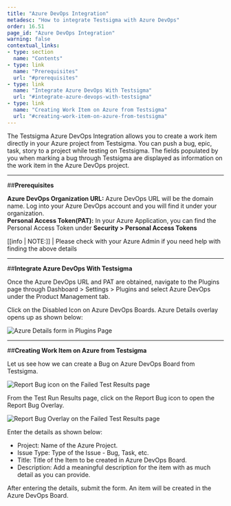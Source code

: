 ```yaml
---
title: "Azure DevOps Integration"
metadesc: "How to integrate Testsigma with Azure DevOps"
order: 16.51
page_id: "Azure DevOps Integration"
warning: false
contextual_links:
- type: section
  name: "Contents"
- type: link
  name: "Prerequisites"
  url: "#prerequisites"
- type: link
  name: "Integrate Azure DevOps With Testsigma"
  url: "#integrate-azure-devops-with-testsigma"
- type: link
  name: "Creating Work Item on Azure from Testsigma"
  url: "#creating-work-item-on-azure-from-testsigma"
---
```

The Testsigma Azure DevOps Integration allows you to create a work item directly in your Azure project from Testsigma. You can push a bug, epic, task, story to a project while testing on Testsigma. The fields populated by you when marking a bug through Testsigma are displayed as information on the work item in the Azure DevOps project.

---
##**Prerequisites**

**Azure DevOps Organization URL:** Azure DevOps URL will be the domain name. Log into your Azure DevOps account and you will find it under your organization.<br>
**Personal Access Token(PAT):** In your Azure Application, you can find the Personal Access Token under **Security > Personal Access Tokens**

[[info | NOTE:]]
| Please check with your Azure Admin if you need help with finding the above details

---
##**Integrate Azure DevOps With Testsigma**

Once the Azure DevOps URL and PAT are obtained, navigate to the Plugins page through Dashboard > Settings > Plugins and select Azure DevOps under the Product Management tab.

Click on the Disabled Icon on Azure DevOps Boards. Azure Details overlay opens up as shown below:

![Azure Details form in Plugins Page ](https://docs.testsigma.com/images/azure-devops-boards/plugins-azure-integration-form.png)

---
##**Creating Work Item on Azure from Testsigma**

Let us see how we can create a Bug on Azure DevOps Board from Testsigma.

![Report Bug icon on the Failed Test Results page](https://docs.testsigma.com/images/azure-devops-boards/test-result-failed-report-bug-icon.png)

From the Test Run Results page, click on the Report Bug icon to open the Report Bug Overlay.

![Report Bug Overlay on the Failed Test Results page](https://docs.testsigma.com/images/azure-devops-boards/test-result-failed-report-bug-overlay-azure-form-filled.png)

Enter the details as shown below:
  * Project: Name of the Azure Project.
  * Issue Type: Type of the Issue - Bug, Task, etc.
  * Title: Title of the Item to be created in Azure DevOps Board.
  * Description: Add a meaningful description for the item with as much detail as you can provide.

After entering the details, submit the form. An item will be created in the Azure DevOps Board.
